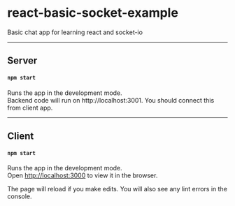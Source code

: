 #  react-basic-socket-example
Basic chat app for learning react and socket-io

---

## Server

#### `npm start`

Runs the app in the development mode.\
Backend code will run on http://localhost:3001. You should connect this from client app.

---

## Client

#### `npm start`

Runs the app in the development mode.\
Open [http://localhost:3000](http://localhost:3000) to view it in the browser.

The page will reload if you make edits.
You will also see any lint errors in the console.
